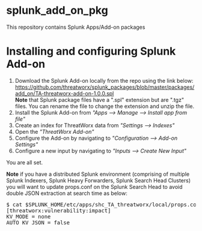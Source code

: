 # splunk_add_on_pkg
This repository contains Splunk Apps/Add-on packages

# Installing and configuring Splunk Add-on
1. Download the Splunk Add-on locally from the repo using the link below:
https://github.com/threatworx/splunk_packages/blob/master/packages/add_on/TA-threatworx-add-on-1.0.0.spl
<br/><b>Note</b> that Splunk package files have a ".spl" extension but are ".tgz" files. You can rename the file to change the extension and unzip the file.
3. Install the Splunk Add-on from <i>"Apps --> Manage --> Install app from file"</i>
4. Create an index for ThreatWorx data from <i>"Settings --> Indexes"</i>
5. Open the <i>"ThreatWorx Add-on"</i>
6. Configure the Add-on by navigating to <i>"Configuration --> Add-on Settings"</i>
7. Configure a new input by navigating to <i>"Inputs --> Create New Input"</i>

<p>You are all set.</p>

<b>Note</b> if you have a distributed Splunk environment (comprising of multiple Splunk Indexers, Splunk Heavy Forwarders, Splunk Search Head Clusters) you will want to update props.conf on the Splunk Search Head to avoid double JSON extraction at search time as below:<br>
<pre>
$ cat $SPLUNK_HOME/etc/apps/shc_TA_threatworx/local/props.conf
[threatworx:vulnerability:impact]
KV_MODE = none
AUTO_KV_JSON = false
</pre>
